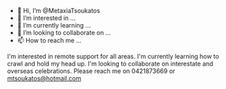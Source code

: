 - 👋 Hi, I’m @MetaxiaTsoukatos
- 👀 I’m interested in ...
- 🌱 I’m currently learning ...
- 💞️ I’m looking to collaborate on ...
- 📫 How to reach me ...

<!---
MetaxiaTsoukatos/MetaxiaTsoukatos is a ✨ special ✨ repository because its `README.md` (this file) appears on your GitHub profile.
You can click the Preview link to take a look at your changes.
--->
I'm interested in remote support for all areas. 
I'm currently learning how to crawl and hold my head up. 
I'm looking to collaborate on interestate and overseas celebrations. 
Please reach me on 0421873669 or mtsoukatos@hotmail.com

